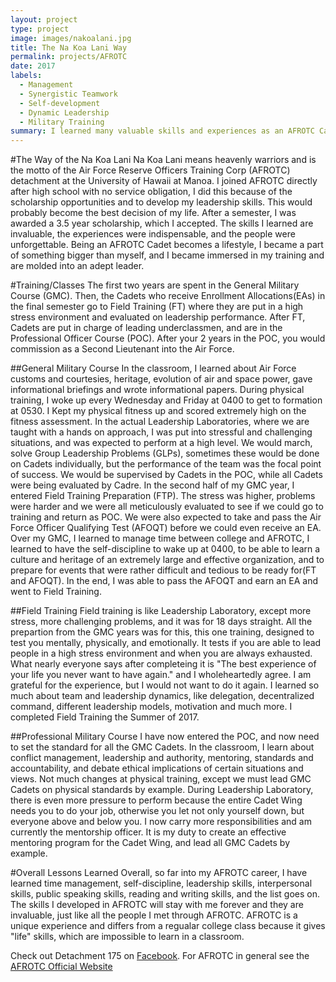 ```yaml
---
layout: project
type: project
image: images/nakoalani.jpg
title: The Na Koa Lani Way
permalink: projects/AFROTC
date: 2017
labels:
  - Management
  - Synergistic Teamwork
  - Self-development
  - Dynamic Leadership
  - Military Training
summary: I learned many valuable skills and experiences as an AFROTC Cadet at Detachment 175 in AFROTC.
---
```


#The Way of the Na Koa Lani
Na Koa Lani means heavenly warriors and is the motto of the Air Force Reserve Officers Training Corp
(AFROTC) detachment at the University of Hawaii at Manoa. I joined AFROTC directly after high school
with no service obligation, I did this because of the scholarship opportunities and to develop my
leadership skills. This would probably become the best decision of my life. After a semester, I was
awarded a 3.5 year scholarship, which I accepted. The skills I learned are invaluable, the experiences were indispensable, and the people were unforgettable. Being an AFROTC Cadet becomes a
lifestyle, I became a part of something bigger than myself, and I became immersed in my training
and are molded into an adept leader.

#Training/Classes
The first two years are spent in the General Military Course (GMC). Then, the Cadets who receive 
Enrollment Allocations(EAs) in the final semester go to Field Training (FT) where they are put in a 
high stress environment and evaluated on leadership performance. After FT, Cadets are put in charge 
of leading underclassmen, and are in the Professional Officer Course (POC). After your 2 years in the 
POC, you would commission as a Second Lieutenant into the Air Force. 

##General Military Course
In the classroom, I learned about Air Force customs and courtesies, heritage, evolution of air and 
space power, gave informational briefings and wrote informational papers. During physical training,
I woke up every Wednesday and Friday at 0400 to get to formation at 0530. I Kept my physical fitness up
and scored extremely high on the fitness assessment. In the actual Leadership Laboratories, where we
are taught with a hands on approach, I was put into stressful and challenging situations, and was
expected to perform at a high level. We would march, solve Group Leadership Problems (GLPs), sometimes
these would be done on Cadets individually, but the performance of the team was the focal point of success. We would be supervised by Cadets in the POC, while all Cadets were being evaluated by Cadre.
In the second half of my GMC year, I entered Field Training Preparation (FTP). The stress was higher,
problems were harder and we were all meticulously evaluated to see if we could go to training and return
as POC. We were also expected to take and pass the Air Force Officer Qualifying Test (AFOQT) before 
we could even receive an EA. Over my GMC, I learned to manage time between college and AFROTC, I 
learned to have the self-discipline to wake up at 0400, to be able to learn a culture and heritage of 
an extremely large and effective organization, and to prepare for events that were rather difficult 
and tedious to be ready 
for(FT and AFOQT). In the end, I was able to pass the AFOQT and earn an EA and went to Field 
Training. 

##Field Training
Field training is like Leadership Laboratory, except more stress, more challenging problems, and it
was for 18 days straight. All the prepartion from the GMC years was for this, this one training, designed
to test you mentally, physically, and emotionally. It tests if you are able to lead people in a high
stress environment and when you are always exhausted. What nearly everyone says after completeing it 
is "The best experience of your life you never want to have again." and I wholeheartedly agree. I am
grateful for the experience, but I would not want to do it again. I learned so much about team and 
leadership dynamics, like delegation, decentralized command, different leadership models, motivation 
and much more. I completed Field Training the Summer of 2017.
 
##Professional Military Course
I have now entered the POC, and now need to set the standard for all the GMC Cadets. In the classroom, 
I learn about conflict management, leadership and authority, mentoring, standards and accountability,
and debate ethical implications of certain situations and views. Not much changes at physical training,
except we must lead GMC Cadets on physical standards by example. During Leadership Laboratory, there 
is even more pressure to perform because the entire Cadet Wing needs you to do your job, otherwise you
let not only yourself down, but everyone above and below you. I now carry more responsibilities and
am currently the mentorship officer. It is my duty to create an effective mentoring program for the
Cadet Wing, and lead all GMC Cadets by example.

#Overall Lessons Learned
Overall, so far into my AFROTC career, I have learned time management, self-discipline, leadership skills,
interpersonal skills, public speaking skills, reading and writing skills, and the list goes on. The 
skills I developed in AFROTC will stay with me forever and they are invaluable, just like all
the people I met through AFROTC. AFROTC is a unique experience and differs from a regualar college
class because it gives "life" skills, which are impossible to learn in a classroom.

Check out Detachment 175 on [Facebook](https://www.facebook.com/universityofhawaiiairforcerotc/).
For AFROTC in general see the [AFROTC Official Website](https://www.afrotc.com/)

